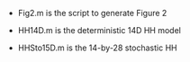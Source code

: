 - Fig2.m is the script to generate Figure 2

- HH14D.m is the deterministic 14D HH model

- HHSto15D.m is the 14-by-28 stochastic HH 

